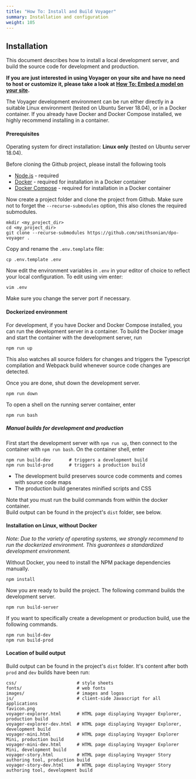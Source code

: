 ```yaml
---
title: "How To: Install and Build Voyager"
summary: Installation and configuration
weight: 105
---
```


## Installation

This document describes how to install a local development server, and build the source code for development and production.

**If you are just interested in using Voyager on your site and have no need to host or customize it, please take a look at [How To: Embed a model on your site](../../explorer/usage/).**

The Voyager development environment can be run either directly in a suitable Linux environment (tested on Ubuntu Server 18.04),
or in a Docker container. If you already have Docker and Docker Compose installed, we highly recommend installing in a container.

#### Prerequisites

Operating system for direct installation: **Linux only** (tested on Ubuntu server 18.04).

Before cloning the Github project, please install the following tools

 * [Node.js](https://nodejs.org/en/) - required
 * [Docker](https://www.docker.com/) - required for installation in a Docker container
 * [Docker Compose](https://docs.docker.com/compose/install/) - required for installation in a Docker container

Now create a project folder and clone the project from Github. Make sure not to forget the `--recurse-submodules` option,
this also clones the required submodules.

```
mkdir <my_project_dir>
cd <my_project_dir>
git clone --recurse-submodules https://github.com/smithsonian/dpo-voyager .
```

Copy and rename the `.env.template` file:

```
cp .env.template .env
```

Now edit the environment variables in `.env` in your editor of choice to reflect your local configuration. To edit using
vim enter:

```
vim .env
```

Make sure you change the server port if necessary.


#### Dockerized environment

For development, if you have Docker and Docker Compose installed, you can run the development server in a container.
To build the Docker image and start the container with the development server, run
```
npm run up
```
This also watches all source folders for changes and triggers the Typescript compilation and Webpack build whenever
source code changes are detected.

Once you are done, shut down the development server.
```
npm run down
```

To open a shell on the running server container, enter
```
npm run bash
```

##### Manual builds for development and production

First start the development server with `npm run up`, then connect to the container with `npm run bash`. On the
container shell, enter
``` 
npm run build-dev       # triggers a development build
npm run build-prod      # triggers a production build
```
- The development build preserves source code comments and comes with source code maps
- The production build generates minified scripts and CSS

Note that you must run the build commands from within the docker container.  
Build output can be found in the project's `dist` folder, see below.

#### Installation on Linux, without Docker

_Note: Due to the variety of  operating systems, we strongly recommend to run the dockerized environment.
This guarantees a standardized development environment._

Without Docker, you need to install the NPM package dependencies manually. 

```
npm install
```

Now you are ready to build the project. The following command builds the development server.

```
npm run build-server
```

If you want to specifically create a development or production build, use the following commands.

```
npm run build-dev
npm run build-prod
```

#### Location of build output

Build output can be found in the project's `dist` folder. It's content after both `prod` and `dev` builds have been run:

```
css/                       # style sheets
fonts/                     # web fonts
images/                    # images and logos
js/                        # client-side Javascript for all applications
favicon.png
voyager-explorer.html      # HTML page displaying Voyager Explorer, production build
voyager-explorer-dev.html  # HTML page displaying Voyager Explorer, development build
voyager-mini.html          # HTML page displaying Voyager Explorer Mini, production build
voyager-mini-dev.html      # HTML page displaying Voyager Explorer Mini, development build
voyager-story.html         # HTML page displaying Voyager Story authoring tool, production build
voyager-story-dev.html     # HTML page displaying Voyager Story authoring tool, development build
```